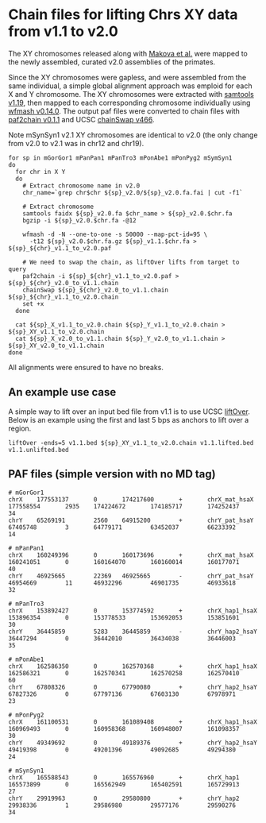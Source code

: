 # Chain files for lifting Chrs XY data from v1.1 to v2.0

The XY chromosomes released along with [Makova et al.](https://www.nature.com/articles/s41586-024-07473-2) were mapped to the newly assembled, curated v2.0 assemblies of the primates.

Since the XY chromosomes were gapless, and were assembled from the same individual, a simple global alignment approach was emploid for each X and Y chromosome. The XY chromosomes were extracted with [samtools v1.19](https://github.com/samtools/samtools), then mapped to each corresponding chromosome individually using [wfmash v0.14.0](https://github.com/waveygang/wfmash). The output paf files were converted to chain files with [paf2chain v0.1.1](https://github.com/AndreaGuarracino/paf2chain) and UCSC [chainSwap v466](https://hgdownload.soe.ucsc.edu/admin/exe/).

Note mSynSyn1 v2.1 XY chromosomes are identical to v2.0 (the only change from v2.0 to v2.1 was in chr12 and chr19).

```shell
for sp in mGorGor1 mPanPan1 mPanTro3 mPonAbe1 mPonPyg2 mSymSyn1
do
  for chr in X Y
  do
    # Extract chromosome name in v2.0
	chr_name=`grep chr$chr ${sp}_v2.0/${sp}_v2.0.fa.fai | cut -f1`

	# Extract chromosome
	samtools faidx ${sp}_v2.0.fa $chr_name > ${sp}_v2.0.$chr.fa
	bgzip -i ${sp}_v2.0.$chr.fa -@12

	wfmash -d -N --one-to-one -s 50000 --map-pct-id=95 \
	  -t12 ${sp}_v2.0.$chr.fa.gz ${sp}_v1.1.$chr.fa > ${sp}_${chr}_v1.1_to_v2.0.paf

	# We need to swap the chain, as liftOver lifts from target to query
	paf2chain -i ${sp}_${chr}_v1.1_to_v2.0.paf > ${sp}_${chr}_v2.0_to_v1.1.chain
	chainSwap ${sp}_${chr}_v2.0_to_v1.1.chain ${sp}_${chr}_v1.1_to_v2.0.chain
	set +x
  done

  cat ${sp}_X_v1.1_to_v2.0.chain ${sp}_Y_v1.1_to_v2.0.chain > ${sp}_XY_v1.1_to_v2.0.chain
  cat ${sp}_X_v2.0_to_v1.1.chain ${sp}_Y_v2.0_to_v1.1.chain > ${sp}_XY_v2.0_to_v1.1.chain
done
```
All alignments were ensured to have no breaks.

## An example use case
A simple way to lift over an input bed file from v1.1 is to use UCSC [liftOver](https://genome.ucsc.edu/goldenPath/help/hgTracksHelp.html#Liftover). Below is an example using the first and last 5 bps as anchors to lift over a region.
```shell
liftOver -ends=5 v1.1.bed ${sp}_XY_v1.1_to_v2.0.chain v1.1.lifted.bed v1.1.unlifted.bed
```

## PAF files (simple version with no MD tag)
```
# mGorGor1
chrX    177553137       0       174217600       +       chrX_mat_hsaX   177558554       2935    174224672       174185717       174252437       34
chrY    65269191        2560    64915200        +       chrY_pat_hsaY   67405748        3       64779171        63452037        66233392        14

# mPanPan1
chrX    160249396       0       160173696       +       chrX_mat_hsaX   160241051       0       160164070       160160014       160177071       40
chrY    46925665        22369   46925665        -       chrY_pat_hsaY   46954669        11      46932296        46901735        46933618        32

# mPanTro3
chrX    153892427       0       153774592       +       chrX_hap1_hsaX  153896354       0       153778533       153692053       153851601       30
chrY    36445859        5283    36445859        -       chrY_hap2_hsaY  36447294        0       36442010        36434038        36446003        35

# mPonAbe1
chrX    162586350       0       162570368       +       chrX_hap1_hsaX  162586321       0       162570341       162570258       162570410       60
chrY    67808326        0       67790080        +       chrY_hap2_hsaY  67827326        0       67797136        67603130        67978971        23

# mPonPyg2
chrX    161100531       0       161089408       +       chrX_hap1_hsaX  160969493       0       160958368       160948007       161098357       30
chrY    49349692        0       49189376        +       chrY_hap2_hsaY  49419398        0       49201396        49092685        49294380        24

# mSynSyn1
chrX    165588543       0       165576960       +       chrX_hap1       165573899       0       165562949       165402591       165729913       27
chrY    29919963        0       29580800        +       chrY_hap2       29938336        1       29586980        29577176        29590276        34
```